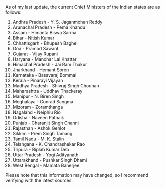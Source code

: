 As of my last update, the current Chief Ministers of the Indian states are as follows:

1. Andhra Pradesh - Y. S. Jaganmohan Reddy
2. Arunachal Pradesh - Pema Khandu
3. Assam - Himanta Biswa Sarma
4. Bihar - Nitish Kumar
5. Chhattisgarh - Bhupesh Baghel
6. Goa - Pramod Sawant
7. Gujarat - Vijay Rupani
8. Haryana - Manohar Lal Khattar
9. Himachal Pradesh - Jai Ram Thakur
10. Jharkhand - Hemant Soren
11. Karnataka - Basavaraj Bommai
12. Kerala - Pinarayi Vijayan
13. Madhya Pradesh - Shivraj Singh Chouhan
14. Maharashtra - Uddhav Thackeray
15. Manipur - N. Biren Singh
16. Meghalaya - Conrad Sangma
17. Mizoram - Zoramthanga
18. Nagaland - Neiphiu Rio
19. Odisha - Naveen Patnaik
20. Punjab - Charanjit Singh Channi
21. Rajasthan - Ashok Gehlot
22. Sikkim - Prem Singh Tamang
23. Tamil Nadu - M. K. Stalin
24. Telangana - K. Chandrashekar Rao
25. Tripura - Biplab Kumar Deb
26. Uttar Pradesh - Yogi Adityanath
27. Uttarakhand - Pushkar Singh Dhami
28. West Bengal - Mamata Banerjee

Please note that this information may have changed, so I recommend verifying with the latest sources.